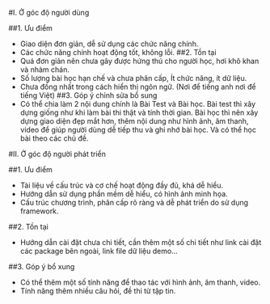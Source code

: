 #I. Ở góc độ người dùng

##1. Ưu điểm
- Giao diện đơn giản, dễ sử dụng các chức năng chính.
- Các chức năng chính hoạt động tốt, không lỗi.
##2. Tồn tại
- Quá đơn giản nên chưa gây được hứng thú cho người học, hơi khô khan và nhàm chán.
- Số lượng bài học hạn chế và chưa phân cấp, Ít chức năng, ít dữ liệu.
- Chưa đồng nhất trong cách hiển thị ngôn ngữ. (Nơi để tiếng anh nơi để tiếng Việt)
##3. Góp ý chỉnh sửa bổ sung
- Có thể chia làm 2 nội dung chính là Bài Test và Bài học. 
Bài test thì xây dựng giống như khi làm bài thi thật và tính thời gian. 
Bài học thì nên xây dựng giao diện đẹp mắt hơn, thêm nội dung như hình ảnh, âm thanh, video để giúp người dùng dễ tiếp thu và ghi nhớ bài học. Và có thể học bài theo các chủ đề.

#II. Ở góc độ người phát triển

##1. Ưu điểm
- Tài liệu về cấu trúc và cơ chế hoạt động đầy đủ, khá dễ hiểu.
- Hướng dẫn sử dụng phần mềm dễ hiểu, có hình ảnh minh họa.
- Cấu trúc chương trình, phân cấp rõ ràng và dễ phát triển do sử dụng framework.

##2. Tồn tại
- Hướng dẫn cài đặt chưa chi tiết, cần thêm một số chi tiết như link cài đặt các package bên ngoài, link file dữ liệu demo...

##3. Góp ý bổ xung
- Có thể thêm một số tính năng để thao tác với hình ảnh, âm thanh, video.
- Tính năng thêm nhiều câu hỏi, đề thi từ tập tin.